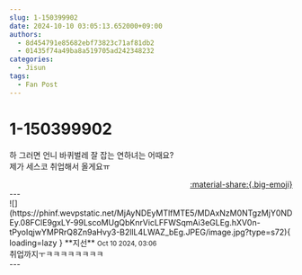 ```yaml
---
slug: 1-150399902
date: 2024-10-10 03:05:13.652000+09:00
authors:
  - 8d454791e85682ebf73823c71af81db2
  - 01435f74a49ba8a519705ad242348232
categories:
  - Jisun
tags:
  - Fan Post
---
```


# 1-150399902

<div class="post-container" markdown="1">
<div class="content-container md-sidebar__scrollwrap" markdown="1">

하 그러면 언니 바퀴벌레 잘 잡는 연하녀는 어때요?<br>제가 세스코 취업해서 올게요ㅠ 

</div>
</div>

<div style="text-align: right;" markdown="1">
<a href="https://weverse.io/fromis9/fanpost/1-150399902" style="text-align: right;">:material-share:{.big-emoji}</a>
</div>
---

<div class="comments-container md-sidebar__scrollwrap" markdown="1">
<div class="comment" markdown="1">
<div class='id-container' markdown="1">
![](https://phinf.wevpstatic.net/MjAyNDEyMTlfMTE5/MDAxNzM0NTgzMjY0NDEy.08FClE9gxLY-99LscoMUgQbKnrVicLFFWSqmAi3eGLEg.hXV0n-tPyoIqjwYMPRrQ8Zn9aHvy3-B2llL4LWAZ_bEg.JPEG/image.jpg?type=s72){ loading=lazy }
**<span class="artist">지선</span>** <small>Oct 10 2024, 03:06</small><br>
</div>
<div class='comment-body' markdown="1">
취업까지ㅜㅋㅋㅋㅋㅋㅋㅋㅋ
</div>
</div>
</div>
---
